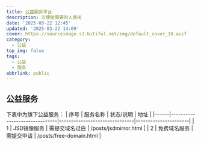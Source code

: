 ```yaml
---
title: 公益服务平台
description: 方便给需要的人使用
date: '2025-03-22 12:45'
updated: '2025-03-22 14:09'
cover: https://sourceimage.s3.bitiful.net/img/default_cover_10.avif
category:
  - 公益
top_img: false
tags:
  - 公益
  - 服务
abbrlink: public
---
```

## 公益服务
下表中为旗下公益服务：
| 序号 | 服务名称                       | 状态/说明                      | 地址                  |
|------|-------------------------------|-------------------------------|----------------------|
| 1    | JSD镜像服务                   | 需提交域名过白                  | /posts/jsdmirror.html |
| 2    | 免费域名服务                  | 需提交申请                     | /posts/free-domain.html   |